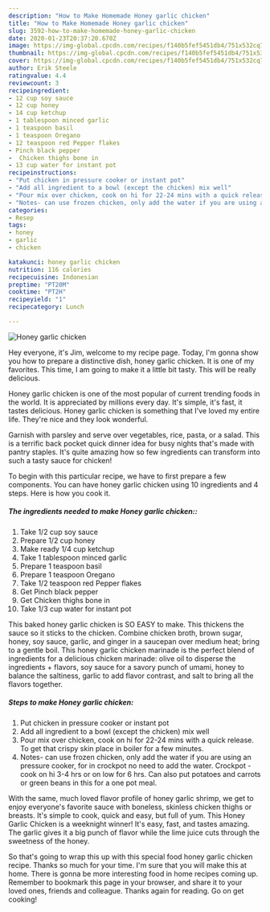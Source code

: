 ```yaml
---
description: "How to Make Homemade Honey garlic chicken"
title: "How to Make Homemade Honey garlic chicken"
slug: 3592-how-to-make-homemade-honey-garlic-chicken
date: 2020-01-23T20:37:20.670Z
image: https://img-global.cpcdn.com/recipes/f140b5fef5451db4/751x532cq70/honey-garlic-chicken-recipe-main-photo.jpg
thumbnail: https://img-global.cpcdn.com/recipes/f140b5fef5451db4/751x532cq70/honey-garlic-chicken-recipe-main-photo.jpg
cover: https://img-global.cpcdn.com/recipes/f140b5fef5451db4/751x532cq70/honey-garlic-chicken-recipe-main-photo.jpg
author: Erik Steele
ratingvalue: 4.4
reviewcount: 3
recipeingredient:
- 12 cup soy sauce
- 12 cup honey
- 14 cup ketchup
- 1 tablespoon minced garlic
- 1 teaspoon basil
- 1 teaspoon Oregano
- 12 teaspoon red Pepper flakes
- Pinch black pepper
-  Chicken thighs bone in
- 13 cup water for instant pot
recipeinstructions:
- "Put chicken in pressure cooker or instant pot"
- "Add all ingredient to a bowl (except the chicken) mix well"
- "Pour mix over chicken, cook on hi for 22-24 mins with a quick release. To get that crispy skin place in boiler for a few minutes."
- "Notes- can use frozen chicken, only add the water if you are using an pressure cooker, for in crockpot no need to add the water. Crockpot - cook on hi 3-4 hrs or on low for 6 hrs. Can also put potatoes and carrots or green beans in this for a one pot meal."
categories:
- Resep
tags:
- honey
- garlic
- chicken

katakunci: honey garlic chicken
nutrition: 116 calories
recipecuisine: Indonesian
preptime: "PT20M"
cooktime: "PT2H"
recipeyield: "1"
recipecategory: Lunch

---
```



![Honey garlic chicken](https://img-global.cpcdn.com/recipes/f140b5fef5451db4/751x532cq70/honey-garlic-chicken-recipe-main-photo.jpg)

Hey everyone, it's Jim, welcome to my recipe page. Today, I'm gonna show you how to prepare a distinctive dish, honey garlic chicken. It is one of my favorites. This time, I am going to make it a little bit tasty. This will be really delicious.

Honey garlic chicken is one of the most popular of current trending foods in the world. It is appreciated by millions every day. It's simple, it's fast, it tastes delicious. Honey garlic chicken is something that I've loved my entire life. They're nice and they look wonderful.

Garnish with parsley and serve over vegetables, rice, pasta, or a salad. This is a terrific back pocket quick dinner idea for busy nights that&#39;s made with pantry staples. It&#39;s quite amazing how so few ingredients can transform into such a tasty sauce for chicken!


To begin with this particular recipe, we have to first prepare a few components. You can have honey garlic chicken using 10 ingredients and 4 steps. Here is how you cook it.

##### The ingredients needed to make Honey garlic chicken::

1. Take 1/2 cup soy sauce
1. Prepare 1/2 cup honey
1. Make ready 1/4 cup ketchup
1. Take 1 tablespoon minced garlic
1. Prepare 1 teaspoon basil
1. Prepare 1 teaspoon Oregano
1. Take 1/2 teaspoon red Pepper flakes
1. Get Pinch black pepper
1. Get  Chicken thighs bone in
1. Take 1/3 cup water for instant pot


This baked honey garlic chicken is SO EASY to make. This thickens the sauce so it sticks to the chicken. Combine chicken broth, brown sugar, honey, soy sauce, garlic, and ginger in a saucepan over medium heat; bring to a gentle boil. This honey garlic chicken marinade is the perfect blend of ingredients for a delicious chicken marinade: olive oil to disperse the ingredients + flavors, soy sauce for a savory punch of umami, honey to balance the saltiness, garlic to add flavor contrast, and salt to bring all the flavors together. 

##### Steps to make Honey garlic chicken:

1. Put chicken in pressure cooker or instant pot
1. Add all ingredient to a bowl (except the chicken) mix well
1. Pour mix over chicken, cook on hi for 22-24 mins with a quick release. To get that crispy skin place in boiler for a few minutes.
1. Notes- can use frozen chicken, only add the water if you are using an pressure cooker, for in crockpot no need to add the water. Crockpot - cook on hi 3-4 hrs or on low for 6 hrs. Can also put potatoes and carrots or green beans in this for a one pot meal.


With the same, much loved flavor profile of honey garlic shrimp, we get to enjoy everyone&#39;s favorite sauce with boneless, skinless chicken thighs or breasts. It&#39;s simple to cook, quick and easy, but full of yum. This Honey Garlic Chicken is a weeknight winner! It&#39;s easy, fast, and tastes amazing. The garlic gives it a big punch of flavor while the lime juice cuts through the sweetness of the honey. 

So that's going to wrap this up with this special food honey garlic chicken recipe. Thanks so much for your time. I'm sure that you will make this at home. There is gonna be more interesting food in home recipes coming up. Remember to bookmark this page in your browser, and share it to your loved ones, friends and colleague. Thanks again for reading. Go on get cooking!
